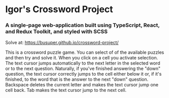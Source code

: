 # Igor's Crossword Project

### A single-page web-application built using TypeScript, React, and Redux Toolkit, and styled with SCSS

Solve at: https://busuper.github.io/crossword-project/

This is a crossword puzzle game. You can select of of the available puzzles and then try and solve it.
When you click on a cell you activate selection. The text cursor jumps automatically to the next letter in the selected word or to the next question. Naturally, if you've finished answering the "down" question, the text cursor correctly jumps to the cell either below it or, if it's finished, to the word that is the answer to the next "down" question. Backspace deletes the current letter and makes the text cursor jump one cell back. Tab makes the text cursor jump to the next cell.
